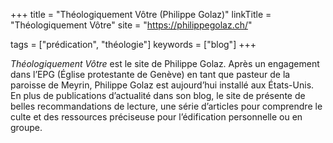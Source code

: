 +++
title = "Théologiquement Vôtre (Philippe Golaz)"
linkTitle = "Théologiquement Vôtre"
site = "https://philippegolaz.ch/"

tags = ["prédication", "théologie"]
keywords = ["blog"]
+++

*Théologiquement Vôtre* est le site de Philippe Golaz. Après un engagement dans l’EPG (Église protestante de Genève) en tant que pasteur de la paroisse de Meyrin, Philippe Golaz est aujourd’hui installé aux États-Unis. En plus de publications d’actualité dans son blog, le site de présente de belles recommandations de lecture, une série d’articles pour comprendre le culte et des ressources préciseuse pour l’édification personnelle ou en groupe.
